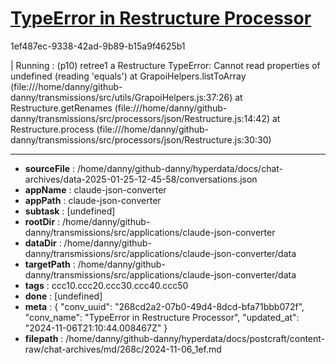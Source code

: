 # [TypeError in Restructure Processor](https://claude.ai/chat/268cd2a2-07b0-49d4-8dcd-bfa71bbb072f)

1ef487ec-9338-42ad-9b89-b15a9f4625b1

| Running :  (p10) retree1 a Restructure
TypeError: Cannot read properties of undefined (reading 'equals')
    at GrapoiHelpers.listToArray (file:///home/danny/github-danny/transmissions/src/utils/GrapoiHelpers.js:37:26)
    at Restructure.getRenames (file:///home/danny/github-danny/transmissions/src/processors/json/Restructure.js:14:42)
    at Restructure.process (file:///home/danny/github-danny/transmissions/src/processors/json/Restructure.js:30:30)

---

* **sourceFile** : /home/danny/github-danny/hyperdata/docs/chat-archives/data-2025-01-25-12-45-58/conversations.json
* **appName** : claude-json-converter
* **appPath** : claude-json-converter
* **subtask** : [undefined]
* **rootDir** : /home/danny/github-danny/transmissions/src/applications/claude-json-converter
* **dataDir** : /home/danny/github-danny/transmissions/src/applications/claude-json-converter/data
* **targetPath** : /home/danny/github-danny/transmissions/src/applications/claude-json-converter/data
* **tags** : ccc10.ccc20.ccc30.ccc40.ccc50
* **done** : [undefined]
* **meta** : {
  "conv_uuid": "268cd2a2-07b0-49d4-8dcd-bfa71bbb072f",
  "conv_name": "TypeError in Restructure Processor",
  "updated_at": "2024-11-06T21:10:44.008467Z"
}
* **filepath** : /home/danny/github-danny/hyperdata/docs/postcraft/content-raw/chat-archives/md/268c/2024-11-06_1ef.md